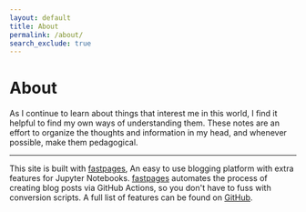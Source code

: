 ```yaml
---
layout: default
title: About
permalink: /about/
search_exclude: true
---
```

# About

As I continue to learn about things that interest me in this world, I find it helpful to find my own ways of understanding them. These notes are an effort to organize the thoughts and information in my head, and whenever possible, make them pedagogical.

---

This site is built with [fastpages](https://github.com/fastai/fastpages), An easy to use blogging platform with extra features for Jupyter Notebooks.
[fastpages](https://github.com/fastai/fastpages) automates the process of creating blog posts via GitHub Actions, so you don't have to fuss with conversion scripts.  A full list of features can be found on [GitHub](https://github.com/fastai/fastpages).